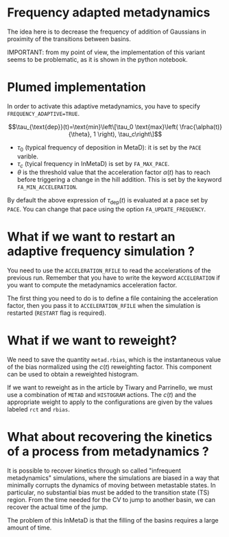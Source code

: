 # Frequency adapted metadynamics
The idea here is to decrease the frequency of addition of Gaussians in proximity of the transitions between basins. 

IMPORTANT: from my point of view, the implementation of this variant seems to be problematic, as it is shown in the python notebook. 

# Plumed implementation

In order to activate this adaptive metadynamics, you have to specify `FREQUENCY_ADAPTIVE=TRUE`.

$$\tau_{\text{dep}}(t)=\text{min}\left\[\tau_0 \text{max}\left( \frac{\alpha(t)}{\theta}, 1 \right), \tau_c\right\]$$

- $\tau_0$ (typical frequency of deposition in MetaD): it is set by the `PACE` varible.
- $\tau_c$ (tyical frequency in InMetaD) is set by `FA_MAX_PACE`. 
- $\theta$ is the threshold value that the acceleration factor $\alpha(t)$ has to reach before triggering a change in the hill addition. This is set by the keyword `FA_MIN_ACCELERATION`.

By default the above expression of $\tau_{\text{dep}}(t)$ is evaluated at a pace set by `PACE`. You can change that pace using the option `FA_UPDATE_FREQUENCY`. 


# What if we want to restart an adaptive frequency simulation ? 
You need to use the `ACCELERATION_RFILE` to read the accelerations of the previous run. Remember that you have to write the keyword `ACCELERATION` if you want to compute the metadynamics acceleration factor.

The first thing you need to do is to define a file containing the acceleration factor, then you pass it to `ACCELERATION_RFILE` when the simulation is restarted (`RESTART` flag is required).



# What if we want to reweight?
We need to save the quantity `metad.rbias`, which is the instantaneous value of the bias normalized using the $c(t)$ reweighting factor. This component can be used to obtain a reweighted histogram. 

If we want to reweight as in the article by Tiwary and Parrinello, we must use a combination of `METAD` and `HISTOGRAM` actions. The $c(t)$ and the appropriate weight to apply to the configurations are given by the values labeled `rct` and `rbias`.


# What about recovering the kinetics of a process from metadynamics ?

It is possible to recover kinetics through so called "infrequent metadynamics" simulations, where the simulations are biased in a way that minimally corrupts the dynamics of moving between metastable states. In particular, no substantial bias must be added to the transition state (TS) region. From the time needed for the CV to jump to another basin, we can recover the actual time of the jump. 

The problem of this InMetaD is that the filling of the basins requires a large amount of time. 

